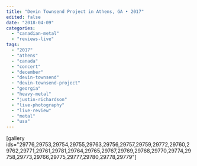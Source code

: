 ```yaml
---
title: "Devin Townsend Project in Athens, GA • 2017"
edited: false
date: "2018-04-09"
categories:
  - "canadian-metal"
  - "reviews-live"
tags:
  - "2017"
  - "athens"
  - "canada"
  - "concert"
  - "december"
  - "devin-townsend"
  - "devin-townsend-project"
  - "georgia"
  - "heavy-metal"
  - "justin-richardson"
  - "live-photography"
  - "live-review"
  - "metal"
  - "usa"
---
```


\[gallery ids="29776,29753,29754,29755,29763,29756,29757,29759,29772,29760,29762,29771,29761,29781,29764,29765,29767,29769,29768,29770,29774,29758,29773,29766,29775,29777,29780,29778,29779"\]
